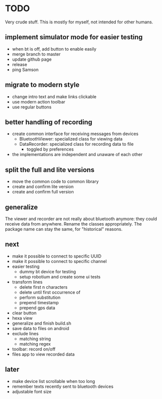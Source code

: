 TODO
====

Very crude stuff. This is mostly for myself, not intended for other humans.

implement simulator mode for easier testing
-------------------------------------------
- when bt is off, add button to enable easily
- merge branch to master
- update github page
- release
- ping Samson

migrate to modern style
-----------------------
- change intro text and make links clickable
- use modern action toolbar
- use regular buttons

better handling of recording
----------------------------
- create common interface for receiving messages from devices
    - BluetoothViewer: specialized class for viewing data
    - DataRecorder: specialized class for recording data to file
        - toggled by preferences
- the implementations are independent and unaware of each other

split the full and lite versions
--------------------------------
- move the common code to common library
- create and confirm lite version
- create and confirm full version

generalize
----------
The viewer and recorder are not really about bluetooth anymore:
they could receive data from anywhere.
Rename the classes appropriately.
The package name can stay the same, for "historical" reasons.

next
----
- make it possible to connect to specific UUID
- make it possible to connect to specific channel
- easier testing
    - dummy bt device for testing
    - setup robotium and create some ui tests
- transform lines
    - delete first n characters
    - delete until first occurrence of
    - perform substitution
    - prepend timestamp
    - prepend gps data
- clear button
- hexa view
- generalize and finish build.sh
- save data to files on android
- exclude lines
    - matching string
    - matching regex
- toolbar: record on/off
- files app to view recorded data

later
-----
- make device list scrollable when too long
- remember texts recently sent to bluetooth devices
- adjustable font size
